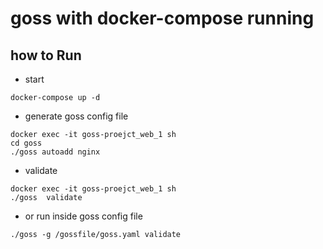# goss with docker-compose running

## how to Run

* start

```code
docker-compose up -d
```

* generate goss config file

```code
docker exec -it goss-proejct_web_1 sh
cd goss
./goss autoadd nginx
```

* validate

```code
docker exec -it goss-proejct_web_1 sh
./goss  validate

```

* or run inside goss config file

```code
./goss -g /gossfile/goss.yaml validate
```